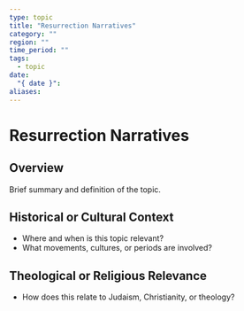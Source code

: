 ```yaml
---
type: topic
title: "Resurrection Narratives"
category: ""
region: ""
time_period: ""
tags:
  - topic
date:
  "{ date }": 
aliases:
---
```


# Resurrection Narratives

## Overview

Brief summary and definition of the topic.

## Historical or Cultural Context

- Where and when is this topic relevant?
- What movements, cultures, or periods are involved?

## Theological or Religious Relevance

- How does this relate to Judaism, Christianity, or theology?